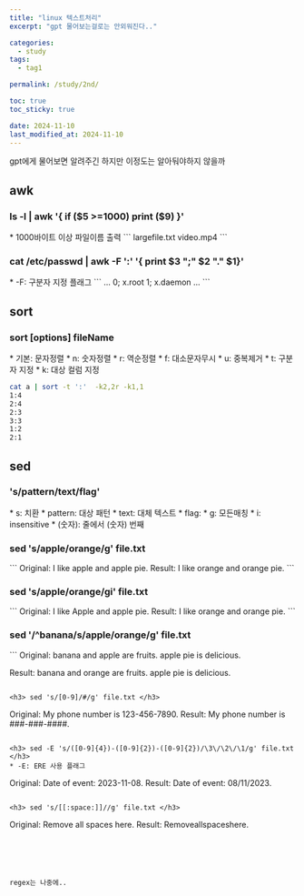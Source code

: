 ```yaml
---
title: "linux 텍스트처리"
excerpt: "gpt 물어보는걸로는 안외워진다.."

categories:
  - study
tags:
  - tag1

permalink: /study/2nd/

toc: true
toc_sticky: true

date: 2024-11-10
last_modified_at: 2024-11-10
---
```

gpt에게 물어보면 알려주긴 하지만 이정도는 알아둬야하지 않을까

##  awk  
<h3> ls -l | awk '{ if ($5 >=1000) print ($9) }'  </h3>
* 1000바이트 이상 파일이름 출력
```
largefile.txt
video.mp4
```
<h3> cat /etc/passwd | awk -F ':' '{ print $3 ";" $2 "." $1}' </h3>
* -F: 구분자 지정 플래그 
```
...
0; x.root
1; x.daemon
...
```

## sort
<h3> sort [options] fileName </h3>
* 기본: 문자정렬  
* n: 숫자정렬   
* r: 역순정렬  
* f: 대소문자무시
* u: 중복제거
* t: 구분자 지정
* k: 대상 컬럼 지정

``` bash
cat a | sort -t ':'  -k2,2r -k1,1
1:4
2:4
2:3
3:3
1:2
2:1
```

## sed
<h3> 's/pattern/text/flag' </h3>
* s: 치환  
* pattern: 대상 패턴  
* text: 대체 텍스트
* flag:
  * g: 모든매칭
  * i: insensitive
  * (숫자): 줄에서 (숫자) 번째

<h3> sed 's/apple/orange/g' file.txt </h3>
```
Original: I like apple and apple pie.
Result:   I like orange and orange pie.
```

<h3> sed 's/apple/orange/gi' file.txt </h3>
```
Original: I like Apple and apple pie.
Result:   I like orange and orange pie.
```

<h3> sed '/^banana/s/apple/orange/g' file.txt </h3>
```
Original:
banana and apple are fruits.
apple pie is delicious.

Result:
banana and orange are fruits.
apple pie is delicious.
```

<h3> sed 's/[0-9]/#/g' file.txt </h3>
```
Original: My phone number is 123-456-7890.
Result:   My phone number is ###-###-####.
```

<h3> sed -E 's/([0-9]{4})-([0-9]{2})-([0-9]{2})/\3\/\2\/\1/g' file.txt </h3>
* -E: ERE 사용 플래그 
```
Original: Date of event: 2023-11-08.
Result:   Date of event: 08/11/2023.
```

<h3> sed 's/[[:space:]]//g' file.txt </h3>
```
Original: Remove all   spaces  here.
Result:   Removeallspaceshere.
```





regex는 나중에..